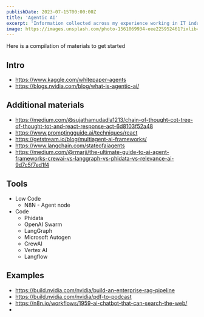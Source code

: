 ```yaml
---
publishDate: 2023-07-15T00:00:00Z
title: 'Agentic AI'
excerpt: 'Information collected across my experience working in IT industry. Some philosophy, some technical stuff, some useful tricks'
image: https://images.unsplash.com/photo-1561069934-eee225952461?ixlib=rb-4.0.3&ixid=M3wxMjA3fDB8MHxwaG90by1wYWdlfHx8fGVufDB8fHx8fA%3D%3D&auto=format&fit=crop&w=2070&q=80
---
```




Here is a compilation of materials to get started


## Intro

- https://www.kaggle.com/whitepaper-agents
- https://blogs.nvidia.com/blog/what-is-agentic-ai/


## Additional materials

- https://medium.com/@sujathamudadla1213/chain-of-thought-cot-tree-of-thought-tot-and-react-response-act-6d8103f52a48
- https://www.promptingguide.ai/techniques/react
- https://getstream.io/blog/multiagent-ai-frameworks/
- https://www.langchain.com/stateofaiagents
- https://medium.com/@rmarji/the-ultimate-guide-to-ai-agent-frameworks-crewai-vs-langgraph-vs-phidata-vs-relevance-ai-9d7c5f7ed1f4

## Tools

- Low Code
  - N8N - Agent node
- Code
  - Phidata
  - OpenAI Swarm
  - LangGraph
  - Microsoft Autogen
  - CrewAI
  - Vertex AI
  - Langflow 

## Examples

- https://build.nvidia.com/nvidia/build-an-enterprise-rag-pipeline
- https://build.nvidia.com/nvidia/pdf-to-podcast
- https://n8n.io/workflows/1959-ai-chatbot-that-can-search-the-web/
- 
